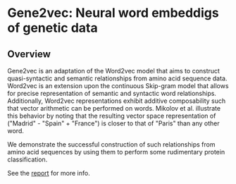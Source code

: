 # Gene2vec: Neural word embeddigs of genetic data

## Overview
Gene2vec is an adaptation of the Word2vec model that aims to construct quasi-syntactic and semantic relationships from amino acid sequence data. Word2vec is an extension upon the continuous Skip-gram model that allows for precise representation of semantic and syntactic word relationships. Additionally, Word2vec representations exhibit additive composability such that vector arithmetic can be performed on words. Mikolov et al. illustrate this behavior by noting that the resulting vector space representation of ("Madrid" - "Spain" + "France") is closer to that of "Paris" than any other word.

We demonstrate the successful construction of such relationships from amino acid sequences by using them to perform some rudimentary protein classification.

See the [report](https://nbviewer.ipython.org/github/davidcox143/Gene2vec/blob/master/report/Gene2vec.ipynb) for more info. 
